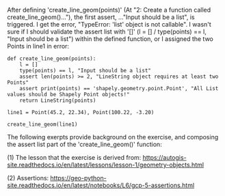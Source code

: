    After defining 'create_line_geom(points)' (At "2: Create a function called create_line_geom()..."), the first assert, ..."Input should be a list", is triggered.
I get the error, "TypeError: 'list' object is not callable".  I wasn't sure if I should validate the assert list with '[]' (l = [] / type(points) == l, 
"Input should be a list") within the defined function, or I assigned the two Points in line1 in error:

    def create_line_geom(points):
        l = []
        type(points) == l, "Input should be a list"
        assert len(points) >= 2, "LineString object requires at least two Points"
        assert print(points) == 'shapely.geometry.point.Point', "All List values should be Shapely Point objects!"
        return LineString(points)

    line1 = Point(45.2, 22.34), Point(100.22, -3.20)

    create_line_geom(line1)    
    
    
The following exerpts provide background on the exercise, and composing the assert list part of the 'create_line_geom()' function:

   (1) The lesson that the exercise is derived from:  https://autogis-site.readthedocs.io/en/latest/lessons/lesson-1/geometry-objects.html

   (2) Assertions: https://geo-python-site.readthedocs.io/en/latest/notebooks/L6/gcp-5-assertions.html


